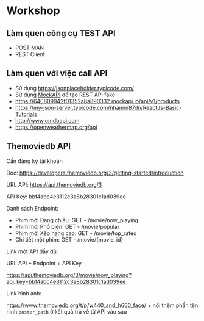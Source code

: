 # Workshop

## Làm quen công cụ TEST API

- POST MAN
- REST Client

## Làm quen với việc call API

- Sử dụng <https://jsonplaceholder.typicode.com/>
- Sử dụng [MockAPI](https://mockapi.io) để tạo REST API fake
- https://640809942f01352a8a890332.mockapi.io/api/v1/products
- https://my-json-server.typicode.com/nhannn87dn/ReactJs-Basic-Tutorials
- http://www.omdbapi.com
- https://openweathermap.org/api


## Themoviedb  API

Cần đăng ký tài khoản

Doc:  https://developers.themoviedb.org/3/getting-started/introduction

URL API: https://api.themoviedb.org/3

API Key: bbf4abc4e3112c3a8b28301c1ad039ee

Danh sách Endpoint:

- Phim mới Đang chiếu: GET -  /movie/now_playing
- Phim mới Phổ biến: GET -  /movie/popular
- Phim mới Xếp hạng cao: GET -  /movie/top_rated
- Chi tiết một phim: GET -  /movie/{movie_id}


Link một API đầy đủ:

URL API + Endpoint + API Key

https://api.themoviedb.org/3/movie/now_playing?api_key=bbf4abc4e3112c3a8b28301c1ad039ee


Link hình ảnh:

https://www.themoviedb.org/t/p/w440_and_h660_face/ + nối thêm phần tên hình `poster_path` ở kết quả trả về từ API vào sau